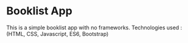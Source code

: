 # Booklist App
This is a simple booklist app with no frameworks.
Technologies used : (HTML, CSS, Javascript, ES6, Bootstrap)